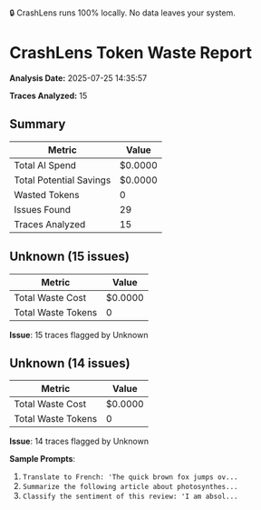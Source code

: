 🔒 CrashLens runs 100% locally. No data leaves your system.

# CrashLens Token Waste Report

**Analysis Date:** 2025-07-25 14:35:57  

**Traces Analyzed:** 15  


## Summary

| Metric | Value |
|--------|-------|
| Total AI Spend | $0.0000 |
| Total Potential Savings | $0.0000 |
| Wasted Tokens | 0 |
| Issues Found | 29 |
| Traces Analyzed | 15 |

## Unknown (15 issues)

| Metric | Value |
|--------|-------|
| Total Waste Cost | $0.0000 |
| Total Waste Tokens | 0 |

**Issue**: 15 traces flagged by Unknown


## Unknown (14 issues)

| Metric | Value |
|--------|-------|
| Total Waste Cost | $0.0000 |
| Total Waste Tokens | 0 |

**Issue**: 14 traces flagged by Unknown

**Sample Prompts**:
1. `Translate to French: 'The quick brown fox jumps ov...`
2. `Summarize the following article about photosynthes...`
3. `Classify the sentiment of this review: 'I am absol...`

